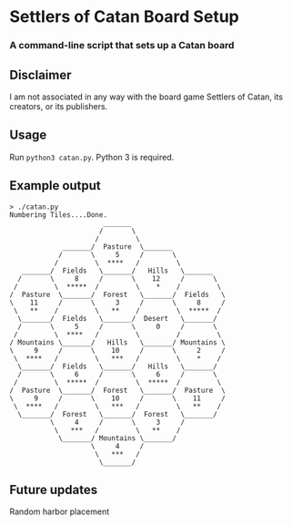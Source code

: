 # Settlers of Catan Board Setup
### A command-line script that sets up a Catan board

## Disclaimer
I am not associated in any way with the board game Settlers of Catan, its
creators, or its publishers.

## Usage
Run `python3 catan.py`. Python 3 is required.

## Example output
```
> ./catan.py
Numbering Tiles....Done.
                       _______                       
                      /       \                      
                     /         \                     
             _______/  Pasture  \_______             
            /       \     5     /       \            
           /         \  ****   /         \           
   _______/  Fields   \_______/   Hills   \_______   
  /       \     8     /       \    12     /       \  
 /         \  *****  /         \    *    /         \ 
/  Pasture  \_______/  Forest   \_______/  Fields   \
\    11     /       \     3     /       \     8     /
 \   **    /         \   **    /         \  *****  / 
  \_______/  Fields   \_______/  Desert   \_______/  
  /       \     5     /       \     0     /       \  
 /         \  ****   /         \         /         \ 
/ Mountains \_______/   Hills   \_______/ Mountains \
\     9     /       \    10     /       \     2     /
 \  ****   /         \   ***   /         \    *    / 
  \_______/  Fields   \_______/   Hills   \_______/  
  /       \     6     /       \     6     /       \  
 /         \  *****  /         \  *****  /         \ 
/  Pasture  \_______/  Forest   \_______/  Pasture  \
\     9     /       \    10     /       \    11     /
 \  ****   /         \   ***   /         \   **    / 
  \_______/  Forest   \_______/  Forest   \_______/  
          \     4     /       \     3     /          
           \   ***   /         \   **    /           
            \_______/ Mountains \_______/            
                    \     4     /                    
                     \   ***   /                     
                      \_______/                      

```
## Future updates
Random harbor placement
